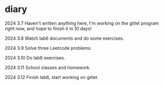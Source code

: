 # diary

2024 3.7 Haven't written anything here, I'm working on the gitlet program right now, and hope to finish it in 10 days!

2024 3.8 Watch lab6 documents and do some exercises.

2024 3.9 Solve three Leetcode problems.

2024 3.10 Do lab6 exercises.

2024 3.11 School classes and homework.

2024 3.12 Finish lab6, start working on gitlet.
